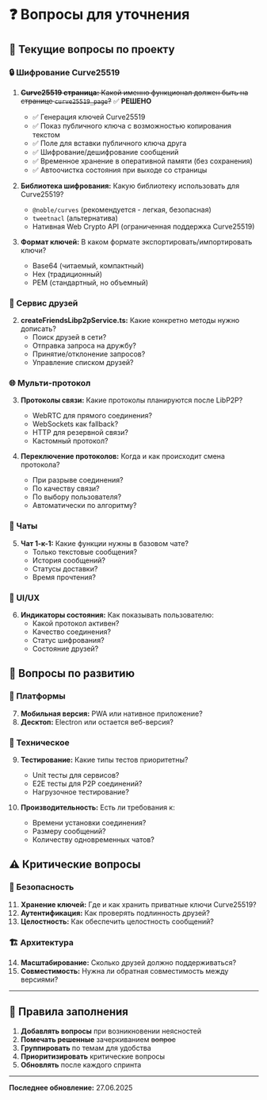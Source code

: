 # ❓ Вопросы для уточнения

## 🤔 Текущие вопросы по проекту

### 🔒 Шифрование Curve25519
1. ~~**Curve25519 страница:** Какой именно функционал должен быть на странице `curve25519_page`?~~ ✅ **РЕШЕНО**
   - ✅ Генерация ключей Curve25519
   - ✅ Показ публичного ключа с возможностью копирования текстом
   - ✅ Поле для вставки публичного ключа друга
   - ✅ Шифрование/дешифрование сообщений
   - ✅ Временное хранение в оперативной памяти (без сохранения)
   - ✅ Автоочистка состояния при выходе со страницы

2. **Библиотека шифрования:** Какую библиотеку использовать для Curve25519?
   - `@noble/curves` (рекомендуется - легкая, безопасная)
   - `tweetnacl` (альтернатива)
   - Нативная Web Crypto API (ограниченная поддержка Curve25519)

3. **Формат ключей:** В каком формате экспортировать/импортировать ключи?
   - Base64 (читаемый, компактный)
   - Hex (традиционный)
   - PEM (стандартный, но объемный)

### 👥 Сервис друзей
2. **createFriendsLibp2pService.ts:** Какие конкретно методы нужно дописать?
   - Поиск друзей в сети?
   - Отправка запроса на дружбу?
   - Принятие/отклонение запросов?
   - Управление списком друзей?

### 🌐 Мульти-протокол
3. **Протоколы связи:** Какие протоколы планируются после LibP2P?
   - WebRTC для прямого соединения?
   - WebSockets как fallback?
   - HTTP для резервной связи?
   - Кастомный протокол?

4. **Переключение протоколов:** Когда и как происходит смена протокола?
   - При разрыве соединения?
   - По качеству связи?
   - По выбору пользователя?
   - Автоматически по алгоритму?

### 💬 Чаты
5. **Чат 1-к-1:** Какие функции нужны в базовом чате?
   - Только текстовые сообщения?
   - История сообщений?
   - Статусы доставки?
   - Время прочтения?

### 🎨 UI/UX
6. **Индикаторы состояния:** Как показывать пользователю:
   - Какой протокол активен?
   - Качество соединения?
   - Статус шифрования?
   - Состояние друзей?

## 🚀 Вопросы по развитию

### 📱 Платформы
7. **Мобильная версия:** PWA или нативное приложение?
8. **Десктоп:** Electron или остается веб-версия?

### 🔧 Техническое
9. **Тестирование:** Какие типы тестов приоритетны?
   - Unit тесты для сервисов?
   - E2E тесты для P2P соединений?
   - Нагрузочное тестирование?

10. **Производительность:** Есть ли требования к:
    - Времени установки соединения?
    - Размеру сообщений?
    - Количеству одновременных чатов?

## ⚠️ Критические вопросы

### 🔐 Безопасность
11. **Хранение ключей:** Где и как хранить приватные ключи Curve25519?
12. **Аутентификация:** Как проверять подлинность друзей?
13. **Целостность:** Как обеспечить целостность сообщений?

### 🏗️ Архитектура
14. **Масштабирование:** Сколько друзей должно поддерживаться?
15. **Совместимость:** Нужна ли обратная совместимость между версиями?

---

## 📝 Правила заполнения

1. **Добавлять вопросы** при возникновении неясностей
2. **Помечать решенные** зачеркиванием ~~вопрос~~
3. **Группировать** по темам для удобства
4. **Приоритизировать** критические вопросы
5. **Обновлять** после каждого спринта

---
**Последнее обновление:** 27.06.2025
